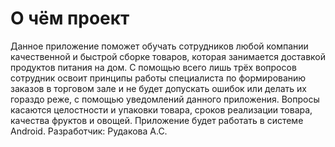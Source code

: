 # О чём проект
Данное приложение поможет обучать сотрудников любой компании качественной и быстрой сборке товаров, которая занимается доставкой продуктов питания на дом. С помощью всего лишь трёх вопросов сотрудник освоит принципы работы специалиста по формированию заказов в торговом зале и не будет допускать ошибок или делать их гораздо реже, с помощью уведомлений данного приложения. Вопросы касаются целостности и упаковки товара, сроков реализации товара, качества фруктов и овощей.
Приложение будет работать в системе Android.
Разработчик: Рудакова А.С.
